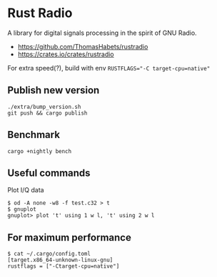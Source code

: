 # Rust Radio

A library for digital signals processing in the spirit of GNU Radio.

* https://github.com/ThomasHabets/rustradio
* https://crates.io/crates/rustradio

For extra speed(?), build with env `RUSTFLAGS="-C target-cpu=native"`

## Publish new version

```
./extra/bump_version.sh
git push && cargo publish
```

## Benchmark

```
cargo +nightly bench
```

## Useful commands

Plot I/Q data

```
$ od -A none -w8 -f test.c32 > t
$ gnuplot
gnuplot> plot 't' using 1 w l, 't' using 2 w l
```

## For maximum performance

```
$ cat ~/.cargo/config.toml
[target.x86_64-unknown-linux-gnu]
rustflags = ["-Ctarget-cpu=native"]
```
